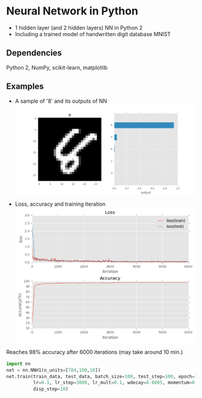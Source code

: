 # Neural Network in Python
* 1 hidden layer (and 2 hidden layers) NN in Python 2
* Including a trained model of handwritten digit database MNIST

## Dependencies
Python 2, NumPy, scikit-learn, matplotlib  

## Examples
* A sample of '8' and its outputs of NN
![Prediction](/examples/NNH1_pred.png)  

* Loss, accuracy and training iteration  
![Log of training](/examples/NNH1_train_log.png)  

Reaches 98% accuracy after 6000 iterations (may take around 10 min.)
```py
import nn
net = nn.NNH1(n_units=[784,100,10])
net.train(train_data, test_data, batch_size=100, test_step=100, epoch=10, \
          lr=0.1, lr_step=3000, lr_mult=0.1, wdecay=0.0005, momentum=0.9, \
          disp_step=10)
```
